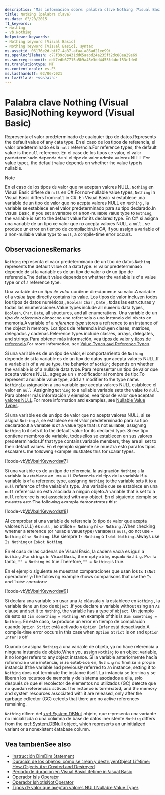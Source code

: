 ```yaml
---
description: 'Más información sobre: palabra clave Nothing (Visual Basic)'
title: Nothing (palabra clave)
ms.date: 07/20/2015
f1_keywords:
- Nothing
- vb.Nothing
helpviewer_keywords:
- Nothing keyword [Visual Basic]
- Nothing keyword [Visual Basic], syntax
ms.assetid: 06176e2d-bbf7-4a37-afaa-a86ad21ee99f
ms.openlocfilehash: c77f39c0a431dd05aabd24a235fb2dc88ea29e69
ms.sourcegitcommit: ddf7edb67715a5b9a45e3dd44536dabc153c1de0
ms.translationtype: MT
ms.contentlocale: es-ES
ms.lasthandoff: 02/06/2021
ms.locfileid: "99674732"
---
```

# <a name="nothing-keyword-visual-basic"></a><span data-ttu-id="e1384-103">Palabra clave Nothing (Visual Basic)</span><span class="sxs-lookup"><span data-stu-id="e1384-103">Nothing keyword (Visual Basic)</span></span>

<span data-ttu-id="e1384-104">Representa el valor predeterminado de cualquier tipo de datos.</span><span class="sxs-lookup"><span data-stu-id="e1384-104">Represents the default value of any data type.</span></span> <span data-ttu-id="e1384-105">En el caso de los tipos de referencia, el valor predeterminado es la `null` referencia.</span><span class="sxs-lookup"><span data-stu-id="e1384-105">For reference types, the default value is the `null` reference.</span></span> <span data-ttu-id="e1384-106">En el caso de los tipos de valor, el valor predeterminado depende de si el tipo de valor admite valores NULL.</span><span class="sxs-lookup"><span data-stu-id="e1384-106">For value types, the default value depends on whether the value type is nullable.</span></span>

> [!NOTE]
> <span data-ttu-id="e1384-107">En el caso de los tipos de valor que no aceptan valores NULL, `Nothing` en Visual Basic difiere de `null` en C#.</span><span class="sxs-lookup"><span data-stu-id="e1384-107">For non-nullable value types, `Nothing` in Visual Basic differs from `null` in C#.</span></span> <span data-ttu-id="e1384-108">En Visual Basic, si establece una variable de un tipo de valor que no acepta valores NULL en `Nothing` , la variable se establece en el valor predeterminado para su tipo declarado.</span><span class="sxs-lookup"><span data-stu-id="e1384-108">In Visual Basic, if you set a variable of a non-nullable value type to `Nothing`, the variable is set to the default value for its declared type.</span></span> <span data-ttu-id="e1384-109">En C#, si asigna una variable de un tipo de valor que no acepta valores NULL a `null` , se produce un error en tiempo de compilación.</span><span class="sxs-lookup"><span data-stu-id="e1384-109">In C#, if you assign a variable of a non-nullable value type to `null`, a compile-time error occurs.</span></span>

## <a name="remarks"></a><span data-ttu-id="e1384-110">Observaciones</span><span class="sxs-lookup"><span data-stu-id="e1384-110">Remarks</span></span>

<span data-ttu-id="e1384-111">`Nothing` representa el valor predeterminado de un tipo de datos.</span><span class="sxs-lookup"><span data-stu-id="e1384-111">`Nothing` represents the default value of a data type.</span></span> <span data-ttu-id="e1384-112">El valor predeterminado depende de si la variable es de un tipo de valor o de un tipo de referencia.</span><span class="sxs-lookup"><span data-stu-id="e1384-112">The default value depends on whether the variable is of a value type or of a reference type.</span></span>

<span data-ttu-id="e1384-113">Una variable de un *tipo de valor* contiene directamente su valor.</span><span class="sxs-lookup"><span data-stu-id="e1384-113">A variable of a *value type* directly contains its value.</span></span> <span data-ttu-id="e1384-114">Los tipos de valor incluyen todos los tipos de datos numéricos,, `Boolean` `Char` , `Date` , todas las estructuras y todas las enumeraciones.</span><span class="sxs-lookup"><span data-stu-id="e1384-114">Value types include all numeric data types, `Boolean`, `Char`, `Date`, all structures, and all enumerations.</span></span> <span data-ttu-id="e1384-115">Una variable de un *tipo de referencia* almacena una referencia a una instancia del objeto en memoria.</span><span class="sxs-lookup"><span data-stu-id="e1384-115">A variable of a *reference type* stores a reference to an instance of the object in memory.</span></span> <span data-ttu-id="e1384-116">Los tipos de referencia incluyen clases, matrices, delegados y cadenas.</span><span class="sxs-lookup"><span data-stu-id="e1384-116">Reference types include classes, arrays, delegates, and strings.</span></span> <span data-ttu-id="e1384-117">Para obtener más información, vea [tipos de valor y tipos de referencia](../programming-guide/language-features/data-types/value-types-and-reference-types.md).</span><span class="sxs-lookup"><span data-stu-id="e1384-117">For more information, see [Value Types and Reference Types](../programming-guide/language-features/data-types/value-types-and-reference-types.md).</span></span>

<span data-ttu-id="e1384-118">Si una variable es de un tipo de valor, el comportamiento de `Nothing` depende de si la variable es de un tipo de datos que acepta valores NULL.</span><span class="sxs-lookup"><span data-stu-id="e1384-118">If a variable is of a value type, the behavior of `Nothing` depends on whether the variable is of a nullable data type.</span></span> <span data-ttu-id="e1384-119">Para representar un tipo de valor que acepta valores NULL, agregue un `?` modificador al nombre de tipo.</span><span class="sxs-lookup"><span data-stu-id="e1384-119">To represent a nullable value type, add a `?` modifier to the type name.</span></span> <span data-ttu-id="e1384-120">`Nothing`La asignación a una variable que acepta valores NULL establece el valor en `null` .</span><span class="sxs-lookup"><span data-stu-id="e1384-120">Assigning `Nothing` to a nullable variable sets the value to `null`.</span></span> <span data-ttu-id="e1384-121">Para obtener más información y ejemplos, vea [tipos de valor que aceptan valores NULL](../programming-guide/language-features/data-types/nullable-value-types.md).</span><span class="sxs-lookup"><span data-stu-id="e1384-121">For more information and examples, see [Nullable Value Types](../programming-guide/language-features/data-types/nullable-value-types.md).</span></span>

<span data-ttu-id="e1384-122">Si una variable es de un tipo de valor que no acepta valores NULL, si se asigna `Nothing` a, se establece en el valor predeterminado para su tipo declarado.</span><span class="sxs-lookup"><span data-stu-id="e1384-122">If a variable is of a value type that is not nullable, assigning `Nothing` to it sets it to the default value for its declared type.</span></span> <span data-ttu-id="e1384-123">Si ese tipo contiene miembros de variable, todos ellos se establecen en sus valores predeterminados.</span><span class="sxs-lookup"><span data-stu-id="e1384-123">If that type contains variable members, they are all set to their default values.</span></span> <span data-ttu-id="e1384-124">En el ejemplo siguiente se muestra esto para los tipos escalares.</span><span class="sxs-lookup"><span data-stu-id="e1384-124">The following example illustrates this for scalar types.</span></span>

[!code-vb[VbVbalrKeywords#7](~/samples/snippets/visualbasic/VS_Snippets_VBCSharp/VbVbalrKeywords/VB/Class2.vb#7)]

<span data-ttu-id="e1384-125">Si una variable es de un tipo de referencia, la asignación `Nothing` a la variable la establece en una `null` Referencia del tipo de la variable.</span><span class="sxs-lookup"><span data-stu-id="e1384-125">If a variable is of a reference type, assigning `Nothing` to the variable sets it to a `null` reference of the variable's type.</span></span> <span data-ttu-id="e1384-126">Una variable que se establece en una `null` referencia no está asociada a ningún objeto.</span><span class="sxs-lookup"><span data-stu-id="e1384-126">A variable that is set to a `null` reference is not associated with any object.</span></span> <span data-ttu-id="e1384-127">En el siguiente ejemplo se muestra esto:</span><span class="sxs-lookup"><span data-stu-id="e1384-127">The following example demonstrates this:</span></span>

[!code-vb[VbVbalrKeywords#8](~/samples/snippets/visualbasic/VS_Snippets_VBCSharp/VbVbalrKeywords/VB/class3.vb#8)]

<span data-ttu-id="e1384-128">Al comprobar si una variable de referencia (o tipo de valor que acepta valores NULL) es `null` , no utilice `= Nothing` ni `<> Nothing` .</span><span class="sxs-lookup"><span data-stu-id="e1384-128">When checking whether a reference (or nullable value type) variable is `null`, do not use `= Nothing` or `<> Nothing`.</span></span> <span data-ttu-id="e1384-129">Use siempre `Is Nothing` o `IsNot Nothing` .</span><span class="sxs-lookup"><span data-stu-id="e1384-129">Always use `Is Nothing` or `IsNot Nothing`.</span></span>

<span data-ttu-id="e1384-130">En el caso de las cadenas de Visual Basic, la cadena vacía es igual a `Nothing` .</span><span class="sxs-lookup"><span data-stu-id="e1384-130">For strings in Visual Basic, the empty string equals `Nothing`.</span></span> <span data-ttu-id="e1384-131">Por lo tanto, `"" = Nothing` es true.</span><span class="sxs-lookup"><span data-stu-id="e1384-131">Therefore, `"" = Nothing` is true.</span></span>

<span data-ttu-id="e1384-132">En el ejemplo siguiente se muestran comparaciones que usan los `Is` `IsNot` operadores y:</span><span class="sxs-lookup"><span data-stu-id="e1384-132">The following example shows comparisons that use the `Is` and `IsNot` operators:</span></span>

[!code-vb[VbVbalrKeywords#9](~/samples/snippets/visualbasic/VS_Snippets_VBCSharp/VbVbalrKeywords/VB/Class4.vb#9)]

<span data-ttu-id="e1384-133">Si declara una variable sin usar una `As` cláusula y la establece en `Nothing` , la variable tiene un tipo de `Object` .</span><span class="sxs-lookup"><span data-stu-id="e1384-133">If you declare a variable without using an `As` clause and set it to `Nothing`, the variable has a type of `Object`.</span></span> <span data-ttu-id="e1384-134">Un ejemplo de esto es `Dim something = Nothing` .</span><span class="sxs-lookup"><span data-stu-id="e1384-134">An example of this is `Dim something = Nothing`.</span></span> <span data-ttu-id="e1384-135">En este caso, se produce un error en tiempo de compilación cuando `Option Strict` está activado y `Option Infer` está desactivado.</span><span class="sxs-lookup"><span data-stu-id="e1384-135">A compile-time error occurs in this case when `Option Strict` is on and `Option Infer` is off.</span></span>

<span data-ttu-id="e1384-136">Cuando se asigna `Nothing` a una variable de objeto, ya no hace referencia a ninguna instancia de objeto.</span><span class="sxs-lookup"><span data-stu-id="e1384-136">When you assign `Nothing` to an object variable, it no longer refers to any object instance.</span></span> <span data-ttu-id="e1384-137">Si la variable anteriormente hacía referencia a una instancia, si se establece en, `Nothing` no finaliza la propia instancia.</span><span class="sxs-lookup"><span data-stu-id="e1384-137">If the variable had previously referred to an instance, setting it to `Nothing` does not terminate the instance itself.</span></span> <span data-ttu-id="e1384-138">La instancia se termina y se liberan los recursos de memoria y del sistema asociados a ella, solo después de que el recolector de elementos no utilizados (GC) detecte que no quedan referencias activas.</span><span class="sxs-lookup"><span data-stu-id="e1384-138">The instance is terminated, and the memory and system resources associated with it are released, only after the garbage collector (GC) detects that there are no active references remaining.</span></span>

<span data-ttu-id="e1384-139">`Nothing` difiere del <xref:System.DBNull> objeto, que representa una variante no inicializada o una columna de base de datos inexistente.</span><span class="sxs-lookup"><span data-stu-id="e1384-139">`Nothing` differs from the <xref:System.DBNull> object, which represents an uninitialized variant or a nonexistent database column.</span></span>

## <a name="see-also"></a><span data-ttu-id="e1384-140">Vea también</span><span class="sxs-lookup"><span data-stu-id="e1384-140">See also</span></span>

- [<span data-ttu-id="e1384-141">Instrucción Dim</span><span class="sxs-lookup"><span data-stu-id="e1384-141">Dim Statement</span></span>](./statements/dim-statement.md)
- [<span data-ttu-id="e1384-142">Duración de los objetos: cómo se crean y destruyen</span><span class="sxs-lookup"><span data-stu-id="e1384-142">Object Lifetime: How Objects Are Created and Destroyed</span></span>](../programming-guide/language-features/objects-and-classes/object-lifetime-how-objects-are-created-and-destroyed.md)
- [<span data-ttu-id="e1384-143">Período de duración en Visual Basic</span><span class="sxs-lookup"><span data-stu-id="e1384-143">Lifetime in Visual Basic</span></span>](../programming-guide/language-features/declared-elements/lifetime.md)
- [<span data-ttu-id="e1384-144">Operador Is</span><span class="sxs-lookup"><span data-stu-id="e1384-144">Is Operator</span></span>](./operators/is-operator.md)
- [<span data-ttu-id="e1384-145">Operador IsNot</span><span class="sxs-lookup"><span data-stu-id="e1384-145">IsNot Operator</span></span>](./operators/isnot-operator.md)
- [<span data-ttu-id="e1384-146">Tipos de valor que aceptan valores NULL</span><span class="sxs-lookup"><span data-stu-id="e1384-146">Nullable Value Types</span></span>](../programming-guide/language-features/data-types/nullable-value-types.md)
